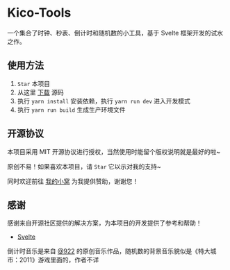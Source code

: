 # Kico-Tools

一个集合了时钟、秒表、倒计时和随机数的小工具，基于 Svelte 框架开发的试水之作。

## 使用方法

1. `Star` 本项目
2. 从这里 [下载](https://github.com/Dreamer-Paul/Kico-Tools/archive/refs/heads/main.zip) 源码
3. 执行 `yarn install` 安装依赖，执行 `yarn run dev` 进入开发模式
4. 执行 `yarn run build` 生成生产环境文件

## 开源协议

本项目采用 MIT 开源协议进行授权，当然使用时能留个版权说明就是最好的啦~

原创不易！如果喜欢本项目，请 `Star` 它以示对我的支持~

同时欢迎前往 [我的小窝](https://paul.ren/donate) 为我提供赞助，谢谢您！

## 感谢

感谢来自开源社区提供的解决方案，为本项目的开发提供了参考和帮助！

- [Svelte](https://github.com/sveltejs/svelte)

倒计时音乐是来自 [@922](https://github.com/ComarPers922) 的原创音乐作品，随机数的背景音乐貌似是《特大城市：2011》游戏里面的，作者不详

